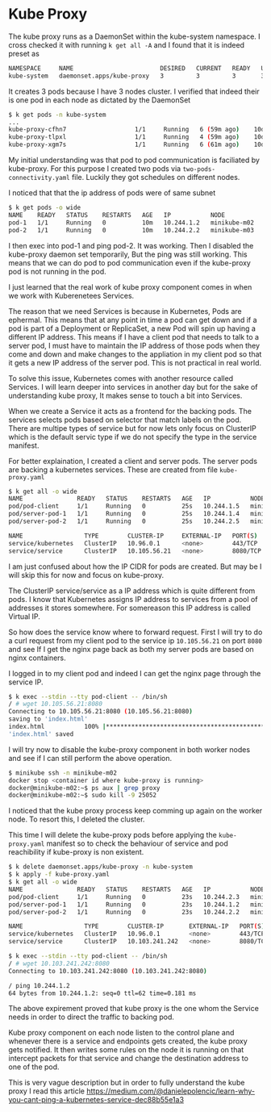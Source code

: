 # Kube Proxy
The kube proxy runs as a DaemonSet within the kube-system namespace. I cross checked it with running 
`k get all -A` and I found that it is indeed preset as 

```bash
NAMESPACE     NAME                        DESIRED   CURRENT   READY   UP-TO-DATE   AVAILABLE   NODE SELECTOR            AGE
kube-system   daemonset.apps/kube-proxy   3         3         3       3            3           kubernetes.io/os=linux   10d
```
It creates 3 pods because I have 3 nodes cluster. I verified that indeed their is one pod in each node as dictated by the DaemonSet

```bash
$ k get pods -n kube-system
...
kube-proxy-cfhn7                   1/1     Running   6 (59m ago)    10d   192.168.49.3   minikube-m02   <none>           <none>
kube-proxy-tlpxl                   1/1     Running   4 (59m ago)    10d   192.168.49.4   minikube-m03   <none>           <none>
kube-proxy-xgm7s                   1/1     Running   6 (61m ago)    10d   192.168.49.2   minikube       <none>           <none>
```

My initial understanding was that pod to pod communication is faciliated by kube-proxy. For this purpose I created two pods via `two-pods-connectivity.yaml` file. Luckily they got schedules on different nodes. 

I noticed that that the ip address of pods were of same subnet

```bash
$ k get pods -o wide
NAME    READY   STATUS    RESTARTS   AGE   IP           NODE           NOMINATED NODE   READINESS GATES
pod-1   1/1     Running   0          10m   10.244.1.2   minikube-m02   <none>           <none>
pod-2   1/1     Running   0          10m   10.244.2.2   minikube-m03   <none>           <none>
```

I then exec into pod-1 and ping pod-2. It was working. Then I disabled the kube-proxy daemon set temporarily, But the ping was still working. This means that we can do pod to pod communication even if the kube-proxy pod is not running in the pod.

I just learned that the real work of kube proxy component comes in when we work with Kuberenetees Services.

The reason that we need Services is because in Kubernetes, Pods are ephermal. This means that at any point in time a pod can get down and if a pod is part of a Deployment or ReplicaSet, a new Pod will spin up having a different IP address. This means if I have a client pod that needs to talk to a server pod, I must have to maintain the IP address of those pods when they come and down and make changes to the appliation in my client pod so that it gets a new IP address of the server pod. This is not practical in real world.

To solve this issue, Kubernetes comes with another resource called Services. I will learn deeper into services in another day but for the sake of understanding kube proxy, It makes sense to touch a bit into Services.

When we create a Service it acts as a frontend for the backing pods. The services selects pods based on selector that match labels on the pod. There are multipe types of service but for now lets only focus on ClusterIP which is the default servic type if we do not specify the type in the service manifest.

For better explaination, I created a client and server pods. The server pods are backing a kubernetes services. These are created from file `kube-proxy.yaml`

```bash
$ k get all -o wide
NAME               READY   STATUS    RESTARTS   AGE   IP           NODE           NOMINATED NODE   READINESS GATES
pod/pod-client     1/1     Running   0          25s   10.244.1.5   minikube-m02   <none>           <none>
pod/server-pod-1   1/1     Running   0          25s   10.244.1.4   minikube-m02   <none>           <none>
pod/server-pod-2   1/1     Running   0          25s   10.244.2.5   minikube-m03   <none>           <none>

NAME                 TYPE        CLUSTER-IP     EXTERNAL-IP   PORT(S)    AGE   SELECTOR
service/kubernetes   ClusterIP   10.96.0.1      <none>        443/TCP    10d   <none>
service/service      ClusterIP   10.105.56.21   <none>        8080/TCP   25s   app.kubernetes.io/name=server
```

I am just confused about how the IP CIDR for pods are created. But may be I will skip this for now and focus on kube-proxy.

The ClusterIP service/service as a IP address which is quite different from pods. I know that Kubernetes assigns IP address to services from a pool of addresses it stores somewhere. For somereason this IP address is called Virtual IP. 

So how does the service know where to forward request. First I will try to do a curl request from my client pod to the service ip `10.105.56.21` on port `8080` and see If I get the nginx page back as both my server pods are based on nginx containers.

I logged in to my client pod and indeed I can get the nginx page through the service IP.
```bash
$ k exec --stdin --tty pod-client -- /bin/sh
/ # wget 10.105.56.21:8080
Connecting to 10.105.56.21:8080 (10.105.56.21:8080)
saving to 'index.html'
index.html           100% |******************************************************************************************************************************************************************|   615  0:00:00 ETA
'index.html' saved
```

I will try now to disable the kube-proxy component in both worker nodes and see if I can still perform the above operation.

```bash
$ minikube ssh -n minikube-m02
docker stop <container id where kube-proxy is running>
docker@minikube-m02:~$ ps aux | grep proxy
docker@minikube-m02:~$ sudo kill -9 25052
```

I noticed that the kube proxy process keep comming up again on the worker node. To resort this, I deleted the cluster.

This time I will delete the kube-proxy pods before applying the `kube-proxy.yaml` manifest so to check the behaviour of service and pod reachibility if kube-proxy is non existent.

```bash
$ k delete daemonset.apps/kube-proxy -n kube-system
$ k apply -f kube-proxy.yaml
$ k get all -o wide
NAME               READY   STATUS    RESTARTS   AGE   IP           NODE           NOMINATED NODE   READINESS GATES
pod/pod-client     1/1     Running   0          23s   10.244.2.3   minikube-m03   <none>           <none>
pod/server-pod-1   1/1     Running   0          23s   10.244.1.2   minikube-m02   <none>           <none>
pod/server-pod-2   1/1     Running   0          23s   10.244.2.2   minikube-m03   <none>           <none>

NAME                 TYPE        CLUSTER-IP       EXTERNAL-IP   PORT(S)    AGE     SELECTOR
service/kubernetes   ClusterIP   10.96.0.1        <none>        443/TCP    4m30s   <none>
service/service      ClusterIP   10.103.241.242   <none>        8080/TCP   23s     app.kubernetes.io/name=server

$ k exec --stdin --tty pod-client -- /bin/sh
/ # wget 10.103.241.242:8080
Connecting to 10.103.241.242:8080 (10.103.241.242:8080)

/ ping 10.244.1.2
64 bytes from 10.244.1.2: seq=0 ttl=62 time=0.181 ms
```

The above expirement proved that kube proxy is the one whom the Service needs in order to direct the traffic to backing pod. 

Kube proxy component on each node listen to the control plane and whenever there is a service and endpoints gets created, the kube proxy gets notified. It then writes some rules on the node it is running on that intercept packets for that service and change the destination address to one of the pod.

This is very vague description but in order to fully understand the kube proxy I read this article https://medium.com/@danielepolencic/learn-why-you-cant-ping-a-kubernetes-service-dec88b55e1a3